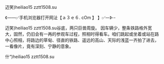 迈笑)heiliao15 zztt1508.su

《——✅手机浏览器打开网沚【ａ３ｅ６. cOm 】 】✅—》--

迈笑)heiliao15 zztt1508.su谷底，两只巨兽周旋。
因车辆少，整条铁路格外宽大，固然，仍旧会有一再的参观车过程，照相时得看车。咱们跳起或坐着或站在路中心照相，将路边的草甸、径直的铁路、遥远的高山、天际的浅蓝一齐拍了进去，一看像片，竟有深刻、宁静的意象。





什“)heiliao15 zztt1508.su
